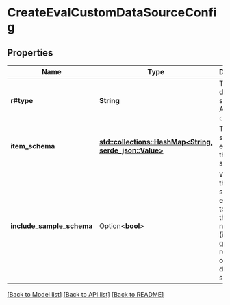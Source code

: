 # CreateEvalCustomDataSourceConfig

## Properties

Name | Type | Description | Notes
------------ | ------------- | ------------- | -------------
**r#type** | **String** | The type of data source. Always `custom`. | 
**item_schema** | [**std::collections::HashMap<String, serde_json::Value>**](serde_json::Value.md) | The json schema for each row in the data source. | 
**include_sample_schema** | Option<**bool**> | Whether the eval should expect you to populate the sample namespace (ie, by generating responses off of your data source) | [optional]

[[Back to Model list]](../README.md#documentation-for-models) [[Back to API list]](../README.md#documentation-for-api-endpoints) [[Back to README]](../README.md)


